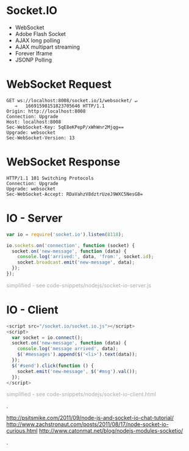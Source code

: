 
# Socket.IO

 * WebSocket
 * Adobe Flash Socket
 * AJAX long polling
 * AJAX multipart streaming
 * Forever Iframe
 * JSONP Polling



# WebSocket Request

```http
GET ws://localhost:8008/socket.io/1/websocket/ ↵
   →   16691598151823705646 HTTP/1.1
Origin: http://localhost:8008
Connection: Upgrade
Host: localhost:8008
Sec-WebSocket-Key: 5qE8eKPepP/xWhWnr2Mjqg==
Upgrade: websocket
Sec-WebSocket-Version: 13
```



# WebSocket Response

```http
HTTP/1.1 101 Switching Protocols
Connection: Upgrade
Upgrade: websocket
Sec-WebSocket-Accept: RDaVahzV8dztrUzeJ9WXC5NesG8=
```



# IO - Server

``` javascript
var io = require('socket.io').listen(8118);

io.sockets.on('connection', function (socket) {
  socket.on('new-message', function (data) {
    console.log('arrived:', data, 'from:', socket.id);
    socket.broadcast.emit('new-message', data);
  });
});
```

<span class="fs66" style="color: #aaa">simplified - see code-snippets/nodejs/socket-io-server.js</span>



# IO - Client

``` javascript
<script src="/socket.io/socket.io.js"></script>
<script>
  var socket = io.connect();
  socket.on('new-message', function (data) {
    console.log('message arrived', data);
    $('#messages').append($('<li>').text(data));
  });
  $('#send').click(function () {
    socket.emit('new-message', $('#msg').val());
  });
</script>
```

<span class="fs66" style="color: #aaa">simplified - see code-snippets/nodejs/socket-io-client.html</span>

.  <div class="handout">

http://psitsmike.com/2011/09/node-js-and-socket-io-chat-tutorial/
http://www.zachstronaut.com/posts/2011/08/17/node-socket-io-curious.html
http://www.catonmat.net/blog/nodejs-modules-socketio/

.  </div>

